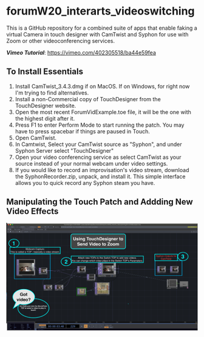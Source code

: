 # forumW20_interarts_videoswitching

This is a GitHub repository for a combined suite of apps that enable faking a virtual Camera in touch designer with CamTwist and Syphon for use with Zoom or other videoconferencing services.

***Vimeo Tutorial***: https://vimeo.com/402305518/ba44e59fea

## To Install Essentials
1. Install CamTwist_3.4.3.dmg if on MacOS. If on Windows, for right now I'm trying to find alternatives.
2. Install a non-Commercial copy of TouchDesigner from the TouchDesigner website.
3. Open the most recent ForumVidExample.toe file, it will be the one with the highest digit after it.
4. Press F1 to enter Perform Mode to start running the patch. You may have to press spacebar if things are paused in Touch.
5. Open CamTwist.
5. In Camtwist, Select your CamTwist source as "Syphon", and under Syphon Server select "TouchDesigner"
6. Open your video conferencing service as select CamTwist as your source instead of your normal webcam under video settings.
7. If you would like to record an improvisation's video stream, download the SyphonRecorder.zip, unpack, and install it. This simple interface allows you to quick record any Syphon steam you have.

## Manipulating the Touch Patch and Addding New Video Effects
![Manipulating the Touch Patch](./TouchTutorial.png)
